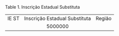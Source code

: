 <div id="d133256e1" class="table">

<div class="table-title">

Table 1. Inscrição Estadual Substituta

</div>

<div class="table-contents">

|       |                               |        |
| :---: | :---------------------------: | :----: |
| IE ST | Inscrição Estadual Substituta | Região |
|       |            5000000            |        |

</div>

</div>
